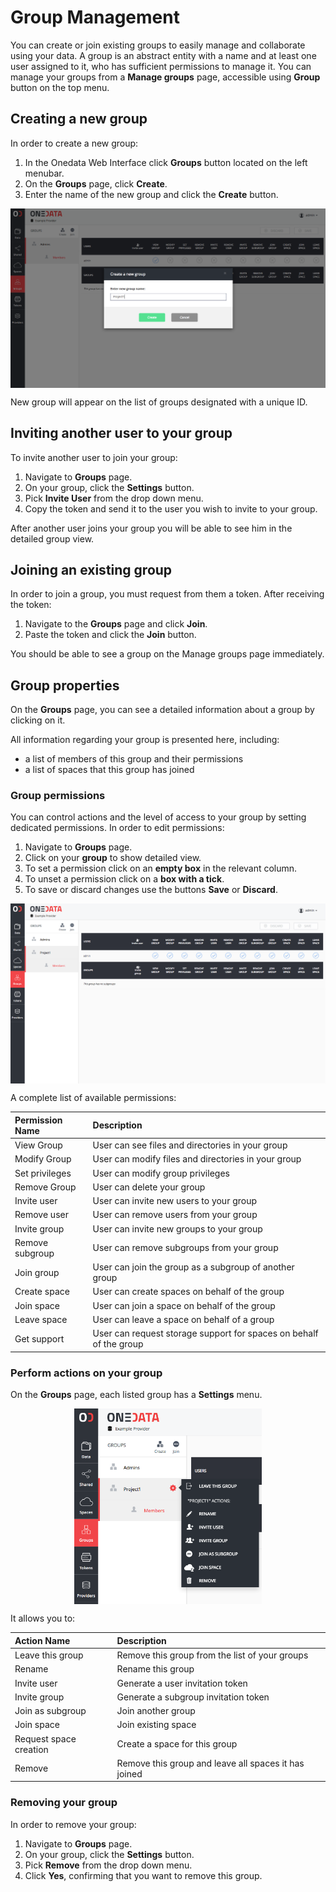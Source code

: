 # Group Management

<!-- toc -->

You can create or join existing groups to easily manage and collaborate using your data. A group is an abstract entity with a name and at least one user assigned to it, who has sufficient permissions to manage it. You can manage your groups from a **Manage groups** page, accessible using **Group** button on the top menu.

## Creating a new group
In order to create a new  group:

1. In the Onedata Web Interface click **Groups** button located on the left menubar.
2. On the **Groups** page, click **Create**.
3. Enter the name of the new group and click the **Create** button.

<img  style="display:block;margin:0 auto;" src="../img/groupcreate.png">

New group will appear on the list of groups designated with a unique ID.

## Inviting another user to your group
To invite another user to join your group:

1. Navigate to **Groups** page.
2. On your group, click the **Settings** button.
3. Pick **Invite User** from the drop down menu.
4. Copy the token and send it to the user you wish to invite to your group.

After another user joins your group you will be able to see him in the detailed group view.

## Joining an existing group
In order to join a group, you must request from them a token. After receiving the token:

1. Navigate to the **Groups** page and click **Join**.
2. Paste the token and click the **Join** button.

You should be able to see a group on the Manage groups page immediately.

## Group properties
On the **Groups** page, you can see a detailed information about a group by clicking on it.

All information regarding your group is presented here, including:
- a list of members of this group and their permissions
- a list of spaces that this group has joined

### Group permissions

You can control actions and the level of access to your group by setting dedicated permissions. In order to edit permissions:

1. Navigate to **Groups** page.
2. Click on your **group** to show detailed view.
3. To set a permission click on an **empty box** in the relevant column.
4. To unset a permission click on a **box with a tick**.
5. To save or discard changes use the buttons **Save** or **Discard**.

<img style="display:block;margin:0 auto;" src="../img/grouppermissions.png">

A complete list of available permissions:

| Permission Name | Description                                                                  |
|:----------------|:-----------------------------------------------------------------------------|
| View Group      | User can see files and directories in your group                             |
| Modify Group    | User can modify files and directories in your group                          |
| Set privileges  | User can modify group privileges                                             |
| Remove Group    | User can delete your group                                                   |
| Invite user     | User can invite new users to your group                                      |
| Remove user     | User can remove  users from your group                                       |
| Invite group    | User can invite new groups to your group                                     |
| Remove subgroup    | User can remove  subgroups from your group                                      |
| Join group    | User can join the group as a subgroup of another group                                      |
| Create space| User can create spaces on behalf of the group |
| Join space | User can join a space on behalf of the group                                 |
| Leave space | User can leave a space on behalf of a group |
| Get support | User can request storage support for spaces on behalf of the group |



### Perform actions on your group
On the **Groups** page, each listed group has a **Settings** menu.

<img  style="display:block;margin:0 auto; max-width:300px;" src="../img/groupmenu.png">

It allows you to:

| Action Name            | Description                                          |
|:-----------------------|:-----------------------------------------------------|
| Leave this group            | Remove this group from the list of your groups       |
| Rename                 | Rename this group                                    |
| Invite user            | Generate a user invitation token                             |
| Invite group            | Generate a subgroup invitation token                             |
| Join as subgroup | Join another group |
| Join space             | Join existing space                                  |
| Request space creation | Create a space for this group                        |
| Remove                 | Remove this group and leave all spaces it has joined |


### Removing your group
In order to remove your group:
1. Navigate to **Groups** page.
2. On your group, click the **Settings** button.
3. Pick **Remove** from the drop down menu.
4. Click **Yes**, confirming that you want to remove this group.
